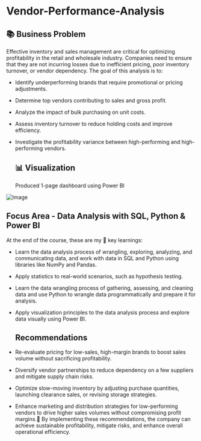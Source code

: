 # Vendor-Performance-Analysis

## 📚 Business Problem
Effective inventory and sales management are critical for optimizing profitability in the retail and wholesale industry.
Companies need to ensure that they are not incurring losses due to inefficient pricing, poor inventory turnover, or vendor
dependency. The goal of this analysis is to:

* Identify underperforming brands that require promotional or pricing adjustments.
* Determine top vendors contributing to sales and gross profit.
* Analyze the impact of bulk purchasing on unit costs.
* Assess inventory turnover to reduce holding costs and improve efficiency.
* Investigate the profitability variance between high-performing and high-performing vendors.



  ## 📊 Visualization
  Produced 1-page dashboard using Power BI

![Image](https://github.com/user-attachments/assets/78fc44d0-4b58-4731-9058-0807c01754d8)



## Focus Area - Data Analysis with SQL, Python & Power BI
At the end of the course, these are my 🔑 key learnings:

* Learn the data analysis process of wrangling, exploring, analyzing, and communicating data, and work with data in SQL and Python using libraries like NumPy and Pandas.
* Apply statistics to real-world scenarios, such as hypothesis testing.
* Learn the data wrangling process of gathering, assessing, and cleaning data and use Python to wrangle data programmatically and prepare it for analysis.
* Apply visualization principles to the data analysis process and explore data visually using Power BI.

  ## Recommendations
* Re-evaluate pricing for low-sales, high-margin brands to boost sales volume without sacrificing profitability.
* Diversify vendor partnerships to reduce dependency on a few suppliers and mitigate supply chain risks.
* Optimize slow-moving inventory by adjusting purchase quantities, launching clearance sales, or revising storage strategies.
* Enhance marketing and distribution strategies for low-performing vendors to drive higher sales volumes without compromising profit margins.
  By implementing these recommendations, the company can achieve sustainable profitability, mitigate risks, and enhance overall operational efficiency.


